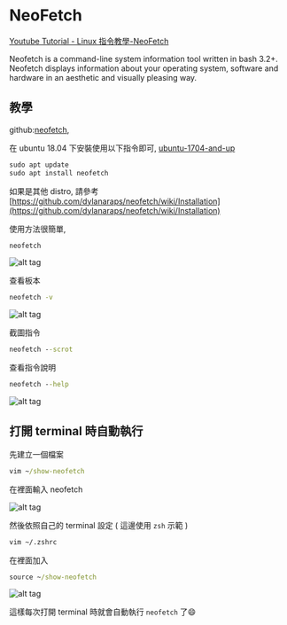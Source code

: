 # NeoFetch

[Youtube Tutorial - Linux 指令教學-NeoFetch]()

Neofetch is a command-line system information tool written in bash 3.2+. Neofetch displays information about your operating system, software and hardware in an aesthetic and visually pleasing way.

## 教學

github:[neofetch](https://github.com/dylanaraps/neofetch),

在 ubuntu 18.04 下安裝使用以下指令即可, [ubuntu-1704-and-up](https://github.com/dylanaraps/neofetch/wiki/Installation#ubuntu-1704-and-up)

```cmd
sudo apt update
sudo apt install neofetch
```

如果是其他 distro, 請參考 [https://github.com/dylanaraps/neofetch/wiki/Installation](https://github.com/dylanaraps/neofetch/wiki/Installation)

使用方法很簡單,

```cmd
neofetch
```

![alt tag](https://i.imgur.com/UaIoTuV.png)

查看板本

```cmd
neofetch -v
```

![alt tag](https://i.imgur.com/syS0jpk.png)

截圖指令

```cmd
neofetch --scrot
```

查看指令說明

```cmd
neofetch --help
```

![alt tag](https://i.imgur.com/4fnJwHj.png)

## 打開 terminal 時自動執行

先建立一個檔案

```cmd
vim ~/show-neofetch
```

在裡面輸入 neofetch

![alt tag](https://i.imgur.com/uOC4uWI.png)

然後依照自己的 terminal 設定 ( 這邊使用 `zsh` 示範 )

```cmd
vim ~/.zshrc
```

在裡面加入

```cmd
source ~/show-neofetch
```

![alt tag](https://i.imgur.com/9snBh5s.png)

這樣每次打開 terminal 時就會自動執行 `neofetch` 了:smile:
